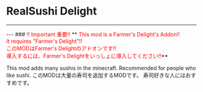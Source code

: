 # <span style="text-align:center;">RealSushi Delight</span>
---
<script src="https://apis.google.com/js/platform.js"></script>
<div class="g-ytsubscribe" data-channel="necotekka" data-layout="default" data-theme="dark" data-count="default"></div> 
---
### <span style="color: #ff0000 ;">!! Important 重要!!</span>
 **<span style="color: #ff0000 ;"> This mod is a Farmer's Delight's Addon!!<br>It requires "Farmer's Delight"!!<br>このMODはFarmer's Delightのアドオンです!!<br>導入するには、Farmer's Delightをいっしょに導入してください!!</span>**

This mod adds many sushis in the minecraft.
Recommended for people who like sushi.
このMODは大量の寿司を追加するMODです。
寿司好きな人にはおすすめです。
